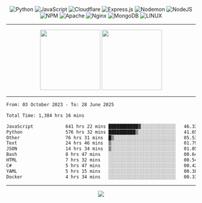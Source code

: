 <div align="center">
  
![Python](https://img.shields.io/badge/python-3670A0?style=for-the-badge&logo=python&logoColor=ffdd54) ![JavaScript](https://img.shields.io/badge/javascript-%23323330.svg?style=for-the-badge&logo=javascript&logoColor=%23F7DF1E) ![Cloudflare](https://img.shields.io/badge/Cloudflare-F38020?style=for-the-badge&logo=Cloudflare&logoColor=white) ![Express.js](https://img.shields.io/badge/express.js-%23404d59.svg?style=for-the-badge&logo=express&logoColor=%2361DAFB) ![Nodemon](https://img.shields.io/badge/NODEMON-%23323330.svg?style=for-the-badge&logo=nodemon&logoColor=%BBDEAD) ![NodeJS](https://img.shields.io/badge/node.js-6DA55F?style=for-the-badge&logo=node.js&logoColor=white) ![NPM](https://img.shields.io/badge/NPM-%23CB3837.svg?style=for-the-badge&logo=npm&logoColor=white) ![Apache](https://img.shields.io/badge/apache-%23D42029.svg?style=for-the-badge&logo=apache&logoColor=white) ![Nginx](https://img.shields.io/badge/nginx-%23009639.svg?style=for-the-badge&logo=nginx&logoColor=white) ![MongoDB](https://img.shields.io/badge/MongoDB-%234ea94b.svg?style=for-the-badge&logo=mongodb&logoColor=white) ![LINUX](https://img.shields.io/badge/Linux-FCC624?style=for-the-badge&logo=linux&logoColor=black)

---


<img src="https://github-readme-streak-stats.herokuapp.com/?user=anotherrandomonline&theme=react" height="160"/>
  
<img src="https://github-readme-stats.vercel.app/api?username=anotherrandomonline&show_icons=true&include_all_commits=true&theme=react" height="160"/>
</div>

---

<!--START_SECTION:waka-->

```txt
From: 03 October 2023 - To: 28 June 2025

Total Time: 1,384 hrs 16 mins

JavaScript            641 hrs 22 mins ███████████▓░░░░░░░░░░░░░   46.33 %
Python                576 hrs 32 mins ██████████▒░░░░░░░░░░░░░░   41.65 %
Other                 76 hrs 31 mins  █▒░░░░░░░░░░░░░░░░░░░░░░░   05.53 %
Text                  24 hrs 46 mins  ▒░░░░░░░░░░░░░░░░░░░░░░░░   01.79 %
JSON                  14 hrs 34 mins  ▒░░░░░░░░░░░░░░░░░░░░░░░░   01.05 %
Bash                  8 hrs 47 mins   ░░░░░░░░░░░░░░░░░░░░░░░░░   00.64 %
HTML                  7 hrs 32 mins   ░░░░░░░░░░░░░░░░░░░░░░░░░   00.54 %
C#                    5 hrs 47 mins   ░░░░░░░░░░░░░░░░░░░░░░░░░   00.42 %
YAML                  5 hrs 15 mins   ░░░░░░░░░░░░░░░░░░░░░░░░░   00.38 %
Docker                4 hrs 34 mins   ░░░░░░░░░░░░░░░░░░░░░░░░░   00.33 %
```

<!--END_SECTION:waka-->

---

<div align="center">
  
![](https://github-profile-trophy.vercel.app/?username=anotherrandomonline&theme=darkhub&no-frame=true&no-bg=true&margin-w=4)

</div>
